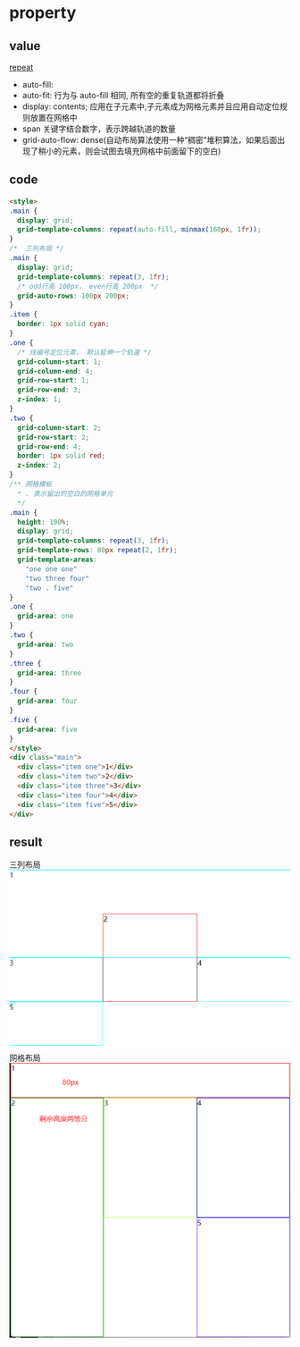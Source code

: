 # property

## value

[repeat](https://developer.mozilla.org/zh-CN/docs/Web/CSS/repeat)

- auto-fill:
- auto-fit: 行为与 auto-fill 相同, 所有空的重复轨道都将折叠
- display: contents; 应用在子元素中,子元素成为网格元素并且应用自动定位规则放置在网格中
- span 关键字结合数字，表示跨越轨道的数量
- grid-auto-flow: dense(自动布局算法使用一种“稠密”堆积算法，如果后面出现了稍小的元素，则会试图去填充网格中前面留下的空白)

## code

```html
<style>
.main {
  display: grid;
  grid-template-columns: repeat(auto-fill, minmax(160px, 1fr));
}
/*  三列布局 */
.main {
  display: grid;
  grid-template-columns: repeat(3, 1fr);
  /* odd行高 100px， even行高 200px  */
  grid-auto-rows: 100px 200px;
}
.item {
  border: 1px solid cyan;
}
.one {
  /* 线编号定位元素， 默认延伸一个轨道 */
  grid-column-start: 1;
  grid-column-end: 4;
  grid-row-start: 1;
  grid-row-end: 3;
  z-index: 1;
}
.two {
  grid-column-start: 2;
  grid-row-start: 2;
  grid-row-end: 4;
  border: 1px solid red;
  z-index: 2;
}
/** 网格模板
  * . 表示留出的空白的网格单元 
  */
.main {
  height: 100%;
  display: grid;
  grid-template-columns: repeat(3, 1fr);
  grid-template-rows: 80px repeat(2, 1fr);
  grid-template-areas:
    "one one one"
    "two three four"
    "two . five"
}
.one {
  grid-area: one
}
.two {
  grid-area: two
}
.three {
  grid-area: three
}
.four {
  grid-area: four
}
.five {
  grid-area: five
}
</style>
<div class="main">
  <div class="item one">1</div>
  <div class="item two">2</div>
  <div class="item three">3</div>
  <div class="item four">4</div>
  <div class="item five">5</div>
</div>
```

## result

三列布局
![grid-result](./grid-result.png)
网格布局
![grid-multiply-result](./grid-multiply-result.png)